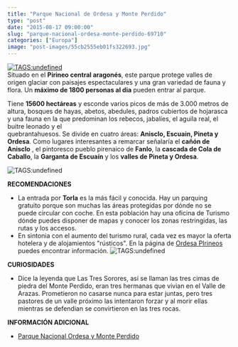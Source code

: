 ```yaml
---
title: "Parque Nacional de Ordesa y Monte Perdido"
type: "post"
date: "2015-08-17 09:00:00"
slug: "parque-nacional-ordesa-monte-perdido-69710"
categories: ["Europa"]
image: "post-images/55cb2555eb01fs322693.jpg"
---
```


 [ ![ TAGS:undefined](post-images/55cb2555eb01fs322693.jpg)](/QR%20%20146%20N%2010JAN%20BCNDOH%20HS2%201510%202325%20QR%20836%20N%2011JAN%20DOHBKK%20HS2%200155%201210%20QR%20837%20N%2025JAN%20BKKDOH%20HS2%200140%200440%20QR%20145%20N%2025JAN%20DOHBCN%20HS2%200820%201340)  
 Situado en el **Pirineo central aragonés**, este parque protege valles de origen glaciar con paisajes espectaculares y una gran variedad de fauna y flora. Un **máximo de 1800 personas al dia** pueden entrar al parque.

 Tiene **15600 hectáreas** y esconde varios picos de más de 3.000 metros de altura, bosques de hayas, abetos, abedules, padros cubiertos de hojarasca y una fauna en la que predominan los rebecos, jabalíes, el aguila real, el buitre leonado y el  
 quebrantahuesos. Se divide en cuatro áreas: **Anisclo, Escuain, Pineta y Ordesa**. Como lugares interesantes a remarcar señalaría el **cañón de Anisclo** , el pintoresco pueblo pirenaico de **Fanlo**, la **cascada de Cola de Caballo**, la **Garganta de Escuaín** y los **valles de Pineta y Ordesa**.

 ![ TAGS:undefined](post-images/55cb25ef03b4ds587265.jpg "Torla")

 **RECOMENDACIONES**

- La entrada por **Torla** es la más fácil y conocida. Hay un parquing gratuito porque son muchas las áreas protegidas por dónde no se puede circular con coche. En esta población hay una oficina de Turismo dónde puedes disponer de mapas y conocer los zonas restringidas, las rutas y los accesos.
- En sintonia con el aumento del turismo rural, cada vez es mayor la oferta hotelera y de alojamientos "rústicos". En la página de [Ordesa PIrineos](http://www.ordesapirineos.com/) puedes encontrar información. ![ TAGS:undefined](post-images/55cb264c49eb4s179569.jpg)

 **CURIOSIDADES**

- Dice la leyenda que Las Tres Sorores, así se llaman las tres cimas de piedra del Monte Perdido, eran tres hermanas que vivian en el Valle de Arazas. Prometieron no casarse nunca para estar juntas, pero tres pastores de un valle próximo las intentaron forzar y al morir ellas mientras se defendian se convirtieron en las tres rocas.

 **INFORMACIÓN ADICIONAL**

- [Parque Nacional Ordesa y Monte Perdido](http://www.ordesa.net/)